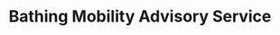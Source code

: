 ---
title: "Bathing Mobility Advisory Service"
url: /edinburgh/bathing-mobility-advisory-service/
shop: bathroom
---